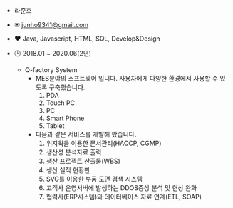 - 라준호
- ✉ junho9341@gmail.com
- ❤ Java, Javascript, HTML, SQL, Develop&Design

- 🕒 2018.01 ~ 2020.06(2년)
    - Q-factory System
        - MES분야의 소프트웨어 입니다. 사용자에게 다양한 환경에서 사용할 수 있도록 구축했습니다.
            1. PDA
            2. Touch PC
            3. PC
            4. Smart Phone
            5. Tablet
        - 다음과 같은 서비스를 개발해 봤습니다.
            1. 위지윅을 이용한 문서관리(HACCP, CGMP)
            2. 생산성 분석자료 출력
            3. 생산 프로젝트 산출물(WBS)
            4. 생산 실적 현황판
            5. SVG를 이용한 부품 도면 검색 시스템
            6. 고객사 운영서버에 발생하는 DDOS증상 분석 및 현상 완화
            7. 협력사(ERP시스템)와 데이터베이스 자료 연계(ETL, SOAP)